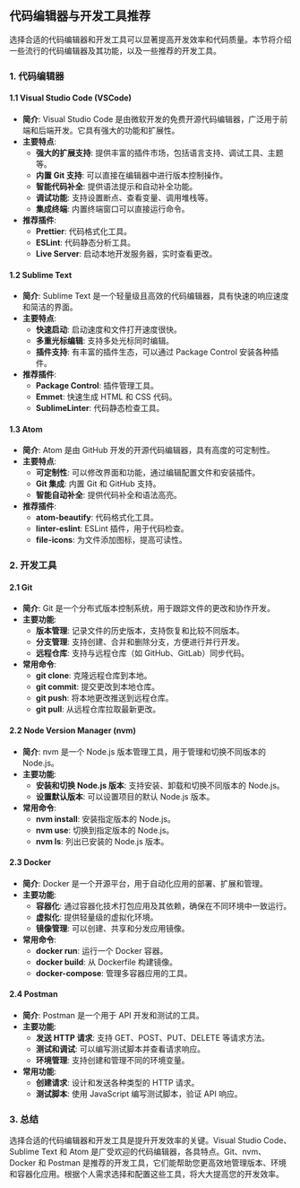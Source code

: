 ## 代码编辑器与开发工具推荐

选择合适的代码编辑器和开发工具可以显著提高开发效率和代码质量。本节将介绍一些流行的代码编辑器及其功能，以及一些推荐的开发工具。

### 1. 代码编辑器

#### **1.1 Visual Studio Code (VSCode)**

- **简介**: Visual Studio Code 是由微软开发的免费开源代码编辑器，广泛用于前端和后端开发。它具有强大的功能和扩展性。
- **主要特点**:
  - **强大的扩展支持**: 提供丰富的插件市场，包括语言支持、调试工具、主题等。
  - **内置 Git 支持**: 可以直接在编辑器中进行版本控制操作。
  - **智能代码补全**: 提供语法提示和自动补全功能。
  - **调试功能**: 支持设置断点、查看变量、调用堆栈等。
  - **集成终端**: 内置终端窗口可以直接运行命令。
- **推荐插件**:
  - **Prettier**: 代码格式化工具。
  - **ESLint**: 代码静态分析工具。
  - **Live Server**: 启动本地开发服务器，实时查看更改。

#### **1.2 Sublime Text**

- **简介**: Sublime Text 是一个轻量级且高效的代码编辑器，具有快速的响应速度和简洁的界面。
- **主要特点**:
  - **快速启动**: 启动速度和文件打开速度很快。
  - **多重光标编辑**: 支持多处光标同时编辑。
  - **插件支持**: 有丰富的插件生态，可以通过 Package Control 安装各种插件。
- **推荐插件**:
  - **Package Control**: 插件管理工具。
  - **Emmet**: 快速生成 HTML 和 CSS 代码。
  - **SublimeLinter**: 代码静态检查工具。

#### **1.3 Atom**

- **简介**: Atom 是由 GitHub 开发的开源代码编辑器，具有高度的可定制性。
- **主要特点**:
  - **可定制性**: 可以修改界面和功能，通过编辑配置文件和安装插件。
  - **Git 集成**: 内置 Git 和 GitHub 支持。
  - **智能自动补全**: 提供代码补全和语法高亮。
- **推荐插件**:
  - **atom-beautify**: 代码格式化工具。
  - **linter-eslint**: ESLint 插件，用于代码检查。
  - **file-icons**: 为文件添加图标，提高可读性。

### 2. 开发工具

#### **2.1 Git**

- **简介**: Git 是一个分布式版本控制系统，用于跟踪文件的更改和协作开发。
- **主要功能**:
  - **版本管理**: 记录文件的历史版本，支持恢复和比较不同版本。
  - **分支管理**: 支持创建、合并和删除分支，方便进行并行开发。
  - **远程仓库**: 支持与远程仓库（如 GitHub、GitLab）同步代码。
- **常用命令**:
  - **git clone**: 克隆远程仓库到本地。
  - **git commit**: 提交更改到本地仓库。
  - **git push**: 将本地更改推送到远程仓库。
  - **git pull**: 从远程仓库拉取最新更改。

#### **2.2 Node Version Manager (nvm)**

- **简介**: nvm 是一个 Node.js 版本管理工具，用于管理和切换不同版本的 Node.js。
- **主要功能**:
  - **安装和切换 Node.js 版本**: 支持安装、卸载和切换不同版本的 Node.js。
  - **设置默认版本**: 可以设置项目的默认 Node.js 版本。
- **常用命令**:
  - **nvm install**: 安装指定版本的 Node.js。
  - **nvm use**: 切换到指定版本的 Node.js。
  - **nvm ls**: 列出已安装的 Node.js 版本。

#### **2.3 Docker**

- **简介**: Docker 是一个开源平台，用于自动化应用的部署、扩展和管理。
- **主要功能**:
  - **容器化**: 通过容器化技术打包应用及其依赖，确保在不同环境中一致运行。
  - **虚拟化**: 提供轻量级的虚拟化环境。
  - **镜像管理**: 可以创建、共享和分发应用镜像。
- **常用命令**:
  - **docker run**: 运行一个 Docker 容器。
  - **docker build**: 从 Dockerfile 构建镜像。
  - **docker-compose**: 管理多容器应用的工具。

#### **2.4 Postman**

- **简介**: Postman 是一个用于 API 开发和测试的工具。
- **主要功能**:
  - **发送 HTTP 请求**: 支持 GET、POST、PUT、DELETE 等请求方法。
  - **测试和调试**: 可以编写测试脚本并查看请求响应。
  - **环境管理**: 支持创建和管理不同的环境变量。
- **常用功能**:
  - **创建请求**: 设计和发送各种类型的 HTTP 请求。
  - **测试脚本**: 使用 JavaScript 编写测试脚本，验证 API 响应。

### 3. 总结

选择合适的代码编辑器和开发工具是提升开发效率的关键。Visual Studio Code、Sublime Text 和 Atom 是广受欢迎的代码编辑器，各具特点。Git、nvm、Docker 和 Postman 是推荐的开发工具，它们能帮助您更高效地管理版本、环境和容器化应用。根据个人需求选择和配置这些工具，将大大提高您的开发效率。

